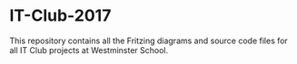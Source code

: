 # IT-Club-2017

This repository contains all the Fritzing diagrams and source code files for all IT Club projects at Westminster School.
